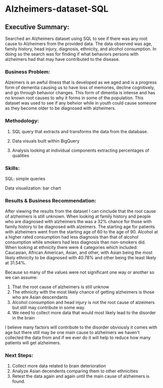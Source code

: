 # Alzheimers-dataset-SQL


## Executive Summary:

  Searched an Alzheimers dataset using SQL to see if there was any root cause to Alzheimers from the provided data. The data observed was age, family history, head injury, diagnosis, ethnicity, and alcohol consumption. In doing so the search was for finding if what behaviors persons with alzheimers had that may have contributed to the disease.



### Business Problem: 

  Alzeimers is an awful illness that is developed as we aged and is a progress form of dementia causing us to have loss of memories, decline cognitively, and go through behavior changes. This form of dimentia is intense and has no known root causes to why it forms in some of the population. This dataset was used to see if any behvior while in youth could cause someone as they become older to be diagnosed with alzheimers.



### Methodology: 

1. SQL query that extracts and transforms the data from the database.
   
2. Data visuals built within BigQuery

3. Analysis looking at individual components extracting percentages of qualities


### Skills:

SQL: simple queries

Data visualization: bar chart




### Results & Business Recommendation: 

  After viewing the results from the dataset I can cinclude that the root cause of alzheimers is still unknown. When looking at family history and people who are diagnosed with alzheimers the was a 32% chance for those with family history to be diagnosed with alzeimers. The starting age for patients with alzheimers went from the starting age of 60 to the age of 90. Alcohol at a higher rated consumption had less diagnosis than that of alcohol consumption while smokers had less diagnosis than non-smokers did. When looking at ethnicity there were 4 categories which included: Caucasian, African American, Asian, and other, with Asian being the most likely ethnicity to be diagnosed with 40.78% and other being the least likely at 31.54%.




Because so many of the values were not significant one way or another so we can assume:

1. That the root cause of alzheimers is still unknow
2. The ethnicity with the most likely chance of getting alzheimers is those who are Asian descendants
3. Alcohol consumption and head injury is not the root cause of alzeimers but still may contribute in some way.
4. We need to collect more data that would most likely lead to the disorder in the brain

I believe many factors will contribute to the disorder obviously it comes with age but there still may be one main cause to alzheimers we haven't collected the data from and if we ever do it will help to reduce how many patients will get alzheimers.

### Next Steps: 

1. Collect more data related to brain deterioration
2. Analyze Asian decendents comparing them to other ethnicities
3. Retest the data again and again until the main cause of alzheimers is found.


